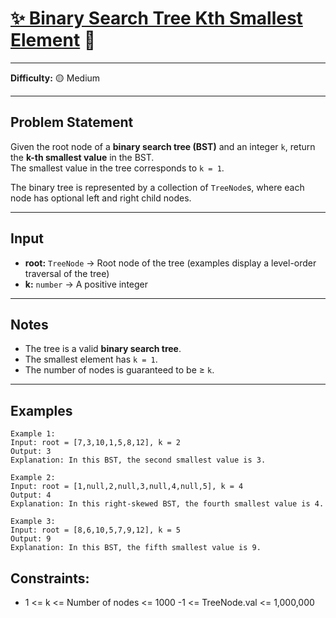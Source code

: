 # [✨ Binary Search Tree Kth Smallest Element](https://www.greatfrontend.com/interviews/study/blind75/questions/algo/binary-search-tree-kth-smallest) 🧩

---

**Difficulty:** 🟡 Medium  

---

## Problem Statement
Given the root node of a **binary search tree (BST)** and an integer `k`, return the **k-th smallest value** in the BST.  
The smallest value in the tree corresponds to `k = 1`.

The binary tree is represented by a collection of `TreeNode`s, where each node has optional left and right child nodes.

---

## Input
- **root:** `TreeNode` → Root node of the tree (examples display a level-order traversal of the tree)  
- **k:** `number` → A positive integer  

---

## Notes
- The tree is a valid **binary search tree**.  
- The smallest element has `k = 1`.  
- The number of nodes is guaranteed to be ≥ `k`.  

---

## Examples

```text
Example 1:
Input: root = [7,3,10,1,5,8,12], k = 2
Output: 3
Explanation: In this BST, the second smallest value is 3.

Example 2:
Input: root = [1,null,2,null,3,null,4,null,5], k = 4
Output: 4
Explanation: In this right-skewed BST, the fourth smallest value is 4.

Example 3:
Input: root = [8,6,10,5,7,9,12], k = 5
Output: 9
Explanation: In this BST, the fifth smallest value is 9.
```

##  Constraints:
- 1 <= k <= Number of nodes <= 1000
-1 <= TreeNode.val <= 1,000,000